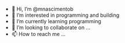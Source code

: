 - 👋 Hi, I’m @mnascimentob
- 👀 I’m interested in programming and building
- 🌱 I’m currently learning programming
- 💞️ I’m looking to collaborate on ...
- 📫 How to reach me ...

<!---
mnascimentob/mnascimentob is a ✨ special ✨ repository because its `README.md` (this file) appears on your GitHub profile.
You can click the Preview link to take a look at your changes.
--->
